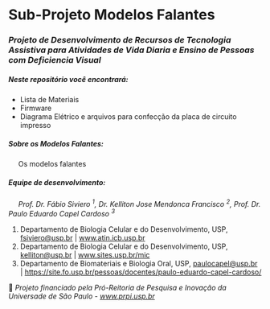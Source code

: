 # Sub-Projeto Modelos Falantes
### **_Projeto de Desenvolvimento de Recursos de Tecnologia Assistiva para Atividades de Vida Diaria e Ensino de Pessoas com Deficiencia Visual_**

##### Neste repositório você encontrará:

* Lista de Materiais
* Firmware
* Diagrama Elétrico e arquivos para confecção da placa de circuito impresso

##### Sobre os Modelos Falantes:
&#160;&#160;&#160;&#160;&#160;Os modelos falantes 

##### Equipe de desenvolvimento:

 &#160;&#160;&#160;&#160;&#160;_Prof. Dr. Fábio Siviero <sup>1</sup>, Dr. Kelliton Jose Mendonca Francisco <sup>2</sup>, Prof. Dr. Paulo Eduardo Capel Cardoso <sup>3</sup>_

 1. Departamento de Biologia Celular e do Desenvolvimento, USP, fsiviero@usp.br | www.atin.icb.usp.br
 2. Departamento de Biologia Celular e do Desenvolvimento, USP, kelliton@usp.br | www.sites.usp.br/mic
 3. Departamento de Biomateriais e Biologia Oral, USP, paulocapel@usp.br | https://site.fo.usp.br/pessoas/docentes/paulo-eduardo-capel-cardoso/

🤝 _Projeto financiado pela Pró-Reitoria de Pesquisa e Inovação da Universade de São Paulo - www.prpi.usp.br_


